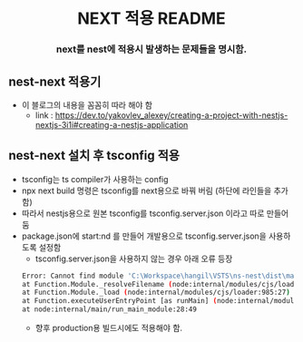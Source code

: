 <center>
<H1> NEXT 적용 README </H1>
<h3>next를 nest에 적용시 발생하는 문제들을 명시함.</h3>
</center>

## nest-next 적용기
- 이 블로그의 내용을 꼼꼼히 따라 해야 함
    + link : https://dev.to/yakovlev_alexey/creating-a-project-with-nestjs-nextjs-3i1i#creating-a-nestjs-application


## nest-next 설치 후 tsconfig 적용
- tsconfig는 ts compiler가 사용하는 config
- npx next build 명령은 tsconfig를 next용으로 바꿔 버림 (하단에 라인들을 추가함)
- 따라서 nestjs용으로 원본 tsconfig를 tsconfig.server.json 이라고 따로 만들어 둠
- package.json에 start:nd 를 만들어 개발용으로 tsconfig.server.json을 사용하도록 설정함
    * tsconfig.server.json을 사용하지 않는 경우 아래 오류 등장
    ```sh
    Error: Cannot find module 'C:\Workspace\hangil\VSTS\ns-nest\dist\main'
    at Function.Module._resolveFilename (node:internal/modules/cjs/loader:1144:15)
    at Function.Module._load (node:internal/modules/cjs/loader:985:27)
    at Function.executeUserEntryPoint [as runMain] (node:internal/modules/run_main:135:12)
    at node:internal/main/run_main_module:28:49
    ```
    * 향후 production용 빌드시에도 적용해야 함.

